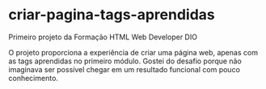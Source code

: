 # criar-pagina-tags-aprendidas
Primeiro projeto da Formação HTML Web Developer DIO

O projeto proporciona a experiência de criar uma página web, apenas com as tags aprendidas no primeiro módulo. 
Gostei do desafio porque não imaginava ser possível chegar em um resultado funcional com pouco conhecimento.
